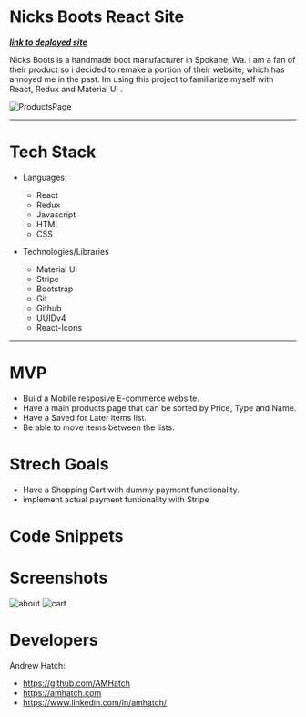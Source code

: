 # Nicks Boots React Site 

***[link to deployed site](https://amhatchreactsite.netlify.app/)***


Nicks Boots is a handmade boot manufacturer in Spokane, Wa. 
I am a fan of their product so i decided to remake a portion of their website, which has annoyed me in the past. 
Im using this project to familiarize myself with React, Redux and Material UI . 




![ProductsPage](public/images/Screen-Shot-2021-12-10-at-10.46.46-AM.png)

---

# Tech Stack
- Languages:
    - React
    - Redux
    - Javascript
    - HTML
    - CSS

- Technologies/Libraries
    - Material UI
    - Stripe 
    - Bootstrap
    - Git
    - Github
    - UUIDv4
    - React-Icons

---

# MVP

- Build a Mobile resposive E-commerce website. 
- Have a main products page that can be sorted by Price, Type and Name.
- Have a Saved for Later items list. 
- Be able to move items between the lists. 


# Strech Goals 
- Have a Shopping Cart with dummy payment functionality. 
- implement actual payment funtionality with Stripe


 # Code Snippets 

 # Screenshots 
![about](public/images/Screen-Shot-2021-12-10-at-10.50.38-AM.png)
![cart](public/images/Screen-Shot-2021-12-10-at-10.49.43-AM.png)

 # Developers
 Andrew Hatch:

- https://github.com/AMHatch
- https://amhatch.com
- https://www.linkedin.com/in/amhatch/



